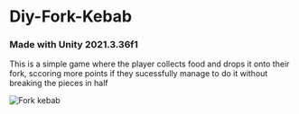 # Diy-Fork-Kebab
### Made with Unity 2021.3.36f1 
This is a simple game where the player collects food and drops it onto their fork, sccoring more points if they sucessfully manage to do it 
without breaking the pieces in half

![Fork kebab](https://github.com/user-attachments/assets/997b458e-113e-408f-9a5c-e1e81af65b73)
